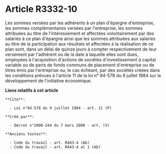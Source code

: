 # Article R3332-10

Les sommes versées par les adhérents à un plan d'épargne d'entreprise, les sommes complémentaires versées par l'entreprise,
les sommes attribuées au titre de l'intéressement et affectées volontairement par des salariés à ce plan d'épargne ainsi que
les sommes attribuées aux salariés au titre de la participation aux résultats et affectées à la réalisation de ce plan sont,
dans un délai de quinze jours à compter respectivement de leur versement par l'adhérent ou de la date à laquelle elles sont
dues, employées à l'acquisition d'actions de sociétés d'investissement à capital variable ou de parts de fonds communs de
placement d'entreprise ou de titres émis par l'entreprise ou, le cas échéant, par des sociétés créées dans les conditions
prévues à l'article 11 de la loi n° 84-578 du 9 juillet 1984 sur le développement de l'initiative économique.

**Liens relatifs à cet article**

	**Cite**:

	  - Loi n°84-578 du 9 juillet 1984 - art. 11 (P)

	**Créé par**:

	  - Décret n°2008-244 du 7 mars 2008 - art. (V)

	**Anciens textes**:

	  - Code du travail - art. R443-4 (Ab)
	  - Code du travail - art. R443-4 al 1 (Ab)
